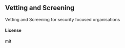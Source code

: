 ## Vetting and Screening

Vetting and Screening for security focused organisations

#### License

mit